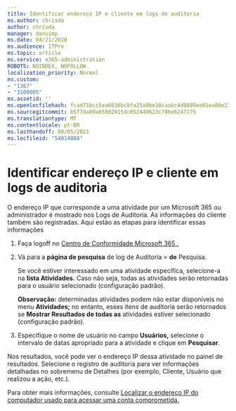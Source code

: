 ```yaml
---
title: Identificar endereço IP e cliente em logs de auditoria
ms.author: chrisda
author: chrisda
manager: dansimp
ms.date: 04/21/2020
ms.audience: ITPro
ms.topic: article
ms.service: o365-administration
ROBOTS: NOINDEX, NOFOLLOW
localization_priority: Normal
ms.custom:
- "1367"
- "3100005"
ms.assetid: ''
ms.openlocfilehash: fcad71bcc5ea6036bc8fa25a9be38caabc4d0889ee01ea86e23065333d5fce0a
ms.sourcegitcommit: b5f7da89a650d2915dc652449623c78be6247175
ms.translationtype: MT
ms.contentlocale: pt-BR
ms.lasthandoff: 08/05/2021
ms.locfileid: "54014888"
---
```

# <a name="identify-ip-address-and-client-in-audit-logs"></a>Identificar endereço IP e cliente em logs de auditoria

O endereço IP que corresponde a uma atividade por um Microsoft 365 ou administrador é mostrado nos Logs de Auditoria. As informações do cliente também são registradas. Aqui estão as etapas para identificar essas informações

1. Faça logoff no [Centro de Conformidade Microsoft 365 .](https://protection.office.com/)

2. Vá para a **página de pesquisa** de log de Auditoria  >  **de** Pesquisa.

   Se você estiver interessado em uma atividade específica, selecione-a na **lista Atividades.** Caso não seja, todas as atividades serão retornadas para o usuário selecionado (configuração padrão).

   **Observação:** determinadas atividades podem não estar disponíveis no menu **Atividades;** no entanto, esses itens de auditoria serão retornados se **Mostrar Resultados de todas as** atividades estiver selecionado (configuração padrão).

3. Especifique o nome de usuário no campo **Usuários,** selecione o intervalo de datas apropriado para a atividade e clique em **Pesquisar**.

Nos resultados, você pode ver o endereço IP dessa atividade no painel de resultados. Selecione o registro de auditoria para  ver informações detalhadas no sobremenu de Detalhes (por exemplo, Cliente, Usuário que realizou a ação, etc.).

Para obter mais informações, consulte [Localizar o endereço IP do computador usado para acessar uma conta comprometida.](/microsoft-365/compliance/auditing-troubleshooting-scenarios#find-the-ip-address-of-the-computer-used-to-access-a-compromised-account)

